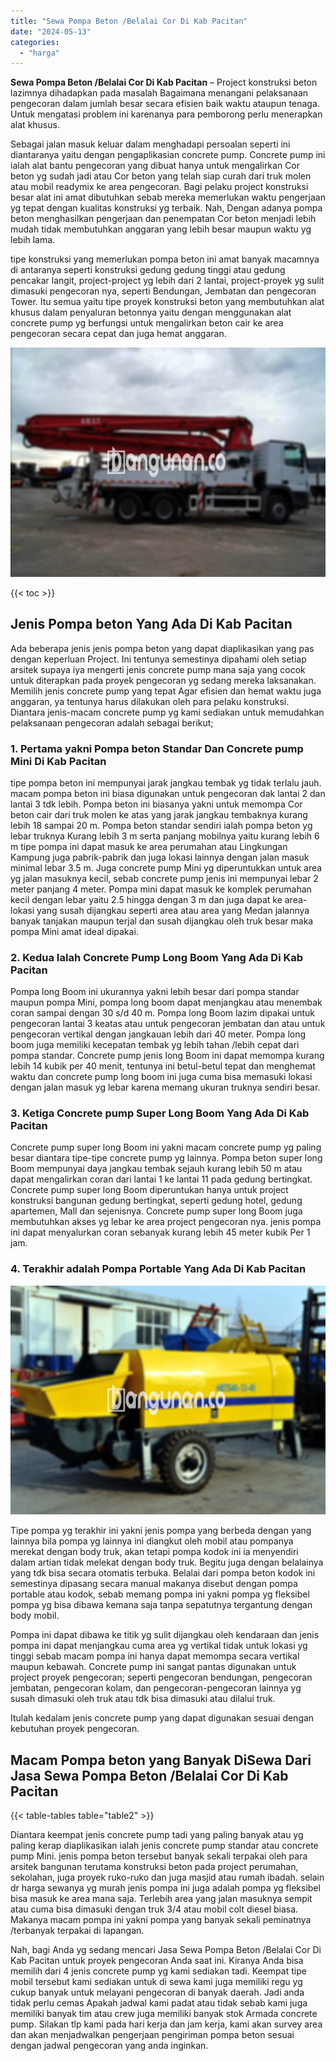 ```yaml
---
title: "Sewa Pompa Beton /Belalai Cor Di Kab Pacitan"
date: "2024-05-13"
categories: 
  - "harga"
---
```


**Sewa Pompa Beton /Belalai Cor Di Kab Pacitan** – Project konstruksi beton lazimnya dihadapkan pada masalah Bagaimana menangani pelaksanaan pengecoran dalam jumlah besar secara efisien baik waktu ataupun tenaga. Untuk mengatasi problem ini karenanya para pemborong perlu menerapkan alat khusus.

Sebagai jalan masuk keluar dalam menghadapi persoalan seperti ini diantaranya yaitu dengan pengaplikasian concrete pump. Concrete pump ini ialah alat bantu pengecoran yang dibuat hanya untuk mengalirkan Cor beton yg sudah jadi atau Cor beton yang telah siap curah dari truk molen atau mobil readymix ke area pengecoran. Bagi pelaku project konstruksi besar alat ini amat dibutuhkan sebab mereka memerlukan waktu pengerjaan yg tepat dengan kualitas konstruksi yg terbaik. Nah, Dengan adanya pompa beton menghasilkan pengerjaan dan penempatan Cor beton menjadi lebih mudah tidak membutuhkan anggaran yang lebih besar maupun waktu yg lebih lama.

tipe konstruksi yang memerlukan pompa beton ini amat banyak macamnya di antaranya seperti konstruksi gedung gedung tinggi atau gedung pencakar langit, project-project yg lebih dari 2 lantai, project-proyek yg sulit dimasuki pengecoran nya, seperti Bendungan, Jembatan dan pengecoran Tower. Itu semua yaitu tipe proyek konstruksi beton yang membutuhkan alat khusus dalam penyaluran betonnya yaitu dengan menggunakan alat concrete pump yg berfungsi untuk mengalirkan beton cair ke area pengecoran secara cepat dan juga hemat anggaran.

![Sewa Pompa Beton /Belalai Cor Di Kab Pacitan](/images/sewa-concrete-pump-25.png)

{{< toc >}}

## Jenis Pompa beton Yang Ada Di Kab Pacitan

Ada beberapa jenis jenis pompa beton yang dapat diaplikasikan yang pas dengan keperluan Project. Ini tentunya semestinya dipahami oleh setiap arsitek supaya iya mengerti jenis concrete pump mana saja yang cocok untuk diterapkan pada proyek pengecoran yg sedang mereka laksanakan. Memilih jenis concrete pump yang tepat Agar efisien dan hemat waktu juga anggaran, ya tentunya harus dilakukan oleh para pelaku konstruksi. Diantara jenis-macam concrete pump yg kami sediakan untuk memudahkan pelaksanaan pengecoran adalah sebagai berikut;

### 1\. Pertama yakni Pompa beton Standar Dan Concrete pump Mini Di Kab Pacitan

tipe pompa beton ini mempunyai jarak jangkau tembak yg tidak terlalu jauh. macam pompa beton ini biasa digunakan untuk pengecoran dak lantai 2 dan lantai 3 tdk lebih. Pompa beton ini biasanya yakni untuk memompa Cor beton cair dari truk molen ke atas yang jarak jangkau tembaknya kurang lebih 18 sampai 20 m. Pompa beton standar sendiri ialah pompa beton yg lebar truknya Kurang lebih 3 m serta panjang mobilnya yaitu kurang lebih 6 m tipe pompa ini dapat masuk ke area perumahan atau Lingkungan Kampung juga pabrik-pabrik dan juga lokasi lainnya dengan jalan masuk minimal lebar 3.5 m. Juga concrete pump Mini yg diperuntukkan untuk area yg jalan masuknya kecil, sebab concrete pump jenis ini mempunyai lebar 2 meter panjang 4 meter. Pompa mini dapat masuk ke komplek perumahan kecil dengan lebar yaitu 2.5 hingga dengan 3 m dan juga dapat ke area-lokasi yang susah dijangkau seperti area atau area yang Medan jalannya banyak tanjakan maupun terjal dan susah dijangkau oleh truk besar maka pompa Mini amat ideal dipakai.

### 2\. Kedua Ialah Concrete Pump Long Boom Yang Ada Di Kab Pacitan

Pompa long Boom ini ukurannya yakni lebih besar dari pompa standar maupun pompa Mini, pompa long boom dapat menjangkau atau menembak coran sampai dengan 30 s/d 40 m. Pompa long Boom lazim dipakai untuk pengecoran lantai 3 keatas atau untuk pengecoran jembatan dan atau untuk pengecoran vertikal dengan jangkauan lebih dari 40 meter. Pompa long boom juga memiliki kecepatan tembak yg lebih tahan /lebih cepat dari pompa standar. Concrete pump jenis long Boom ini dapat memompa kurang lebih 14 kubik per 40 menit, tentunya ini betul-betul tepat dan menghemat waktu dan concrete pump long boom ini juga cuma bisa memasuki lokasi dengan jalan masuk yg lebar karena memang ukuran truknya sendiri besar.

### 3\. Ketiga Concrete pump Super Long Boom Yang Ada Di Kab Pacitan

Concrete pump super long Boom ini yakni macam concrete pump yg paling besar diantara tipe-tipe concrete pump yg lainnya. Pompa beton super long Boom mempunyai daya jangkau tembak sejauh kurang lebih 50 m atau dapat mengalirkan coran dari lantai 1 ke lantai 11 pada gedung bertingkat. Concrete pump super long Boom diperuntukan hanya untuk project konstruksi bangunan gedung bertingkat, seperti gedung hotel, gedung apartemen, Mall dan sejenisnya. Concrete pump super long Boom juga membutuhkan akses yg lebar ke area project pengecoran nya. jenis pompa ini dapat menyalurkan coran sebanyak kurang lebih 45 meter kubik Per 1 jam.

### 4\. Terakhir adalah Pompa Portable Yang Ada Di Kab Pacitan

![Sewa Pompa Beton /Belalai Cor Di Kab Pacitan](/images/sewa-concrete-pump-20.png)

Tipe pompa yg terakhir ini yakni jenis pompa yang berbeda dengan yang lainnya bila pompa yg lainnya ini diangkut oleh mobil atau pompanya merekat dengan body truk, akan tetapi pompa kodok ini ia menyendiri dalam artian tidak melekat dengan body truk. Begitu juga dengan belalainya yang tdk bisa secara otomatis terbuka. Belalai dari pompa beton kodok ini semestinya dipasang secara manual makanya disebut dengan pompa portable atau kodok, sebab memang pompa ini yakni pompa yg fleksibel pompa yg bisa dibawa kemana saja tanpa sepatutnya tergantung dengan body mobil.

Pompa ini dapat dibawa ke titik yg sulit dijangkau oleh kendaraan dan jenis pompa ini dapat menjangkau cuma area yg vertikal tidak untuk lokasi yg tinggi sebab macam pompa ini hanya dapat memompa secara vertikal maupun kebawah. Concrete pump ini sangat pantas digunakan untuk project proyek pengecoran; seperti pengecoran bendungan, pengecoran jembatan, pengecoran kolam, dan pengecoran-pengecoran lainnya yg susah dimasuki oleh truk atau tdk bisa dimasuki atau dilalui truk.

Itulah kedalam jenis concrete pump yang dapat digunakan sesuai dengan kebutuhan proyek pengecoran.

## Macam Pompa beton yang Banyak DiSewa Dari Jasa Sewa Pompa Beton /Belalai Cor Di Kab Pacitan

{{< table-tables table="table2" >}}

Diantara keempat jenis concrete pump tadi yang paling banyak atau yg paling kerap diaplikasikan ialah jenis concrete pump standar atau concrete pump Mini. jenis pompa beton tersebut banyak sekali terpakai oleh para arsitek bangunan terutama konstruksi beton pada project perumahan, sekolahan, juga proyek ruko-ruko dan juga masjid atau rumah ibadah. selain dr harga sewanya yg murah jenis pompa ini juga adalah pompa yg fleksibel bisa masuk ke area mana saja. Terlebih area yang jalan masuknya sempit atau cuma bisa dimasuki dengan truk 3/4 atau mobil colt diesel biasa. Makanya macam pompa ini yakni pompa yang banyak sekali peminatnya /terbanyak terpakai di lapangan.

Nah, bagi Anda yg sedang mencari Jasa Sewa Pompa Beton /Belalai Cor Di Kab Pacitan untuk proyek pengecoran Anda saat ini. Kiranya Anda bisa memilih dari 4 jenis concrete pump yg kami sediakan tadi. Keempat tipe mobil tersebut kami sediakan untuk di sewa kami juga memiliki regu yg cukup banyak untuk melayani pengecoran di banyak daerah. Jadi anda tidak perlu cemas Apakah jadwal kami padat atau tidak sebab kami juga memiliki banyak tim atau crew juga memiliki banyak stok Armada concrete pump. Silakan tlp kami pada hari kerja dan jam kerja, kami akan survey area dan akan menjadwalkan pengerjaan pengiriman pompa beton sesuai dengan jadwal pengecoran yang anda inginkan.
